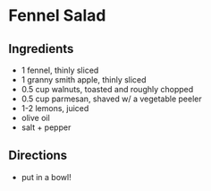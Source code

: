 # Fennel Salad

## Ingredients
- 1 fennel, thinly sliced
- 1 granny smith apple, thinly sliced
- 0.5 cup walnuts, toasted and roughly chopped
- 0.5 cup parmesan, shaved w/ a vegetable peeler
- 1-2 lemons, juiced
- olive oil
- salt + pepper

## Directions
- put in a bowl!